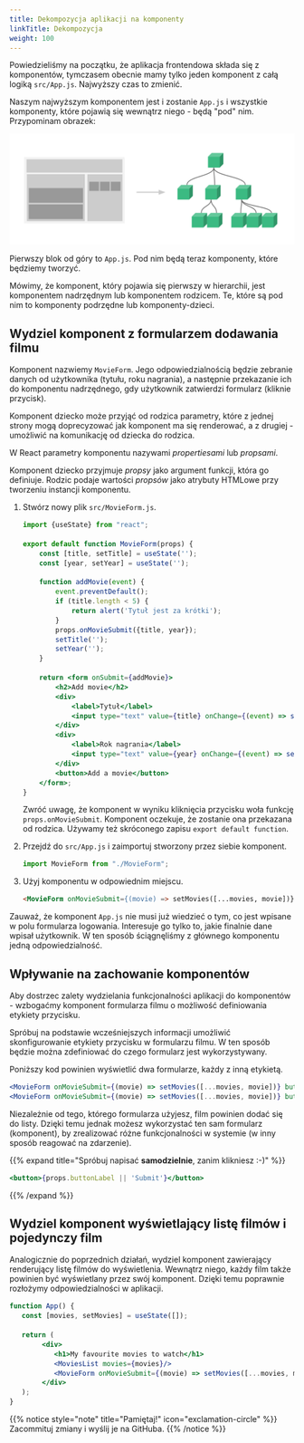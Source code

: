 ```yaml
---
title: Dekompozycja aplikacji na komponenty
linkTitle: Dekompozycja
weight: 100
---
```


Powiedzieliśmy na początku, że aplikacja frontendowa składa się z komponentów, tymczasem
obecnie mamy tylko jeden komponent z całą logiką `src/App.js`. Najwyższy czas to zmienić.

Naszym najwyższym komponentem jest i zostanie `App.js` i wszystkie komponenty, które
pojawią się wewnątrz niego - będą "pod" nim. Przypominam obrazek:

![](intro-components.png)

Pierwszy blok od góry to `App.js`. Pod nim będą teraz komponenty, które będziemy tworzyć.

Mówimy, że komponent, który pojawia się pierwszy w hierarchii, jest komponentem nadrzędnym
lub komponentem rodzicem. Te, które są pod nim to komponenty podrzędne lub
komponenty-dzieci.

## Wydziel komponent z formularzem dodawania filmu

Komponent nazwiemy `MovieForm`. Jego odpowiedzialnością będzie zebranie danych
od użytkownika (tytułu, roku nagrania), a następnie przekazanie ich do komponentu nadrzędnego,
gdy użytkownik zatwierdzi formularz (kliknie przycisk).

Komponent dziecko może przyjąć od rodzica parametry, które z jednej strony mogą
doprecyzować jak komponent ma się renderować, a z drugiej - umożliwić na komunikację od dziecka do rodzica.

W React parametry komponentu nazywami _propertiesami_ lub _propsami_.

Komponent dziecko przyjmuje _propsy_ jako argument funkcji, która go definiuje.
Rodzic podaje wartości _propsów_ jako atrybuty HTMLowe przy tworzeniu instancji komponentu.

1. Stwórz nowy plik `src/MovieForm.js`.
   ```jsx
   import {useState} from "react";
   
   export default function MovieForm(props) {
       const [title, setTitle] = useState('');
       const [year, setYear] = useState('');
   
       function addMovie(event) {
           event.preventDefault();
           if (title.length < 5) {
               return alert('Tytuł jest za krótki');
           }
           props.onMovieSubmit({title, year});
           setTitle('');
           setYear('');
       }
   
       return <form onSubmit={addMovie}>
           <h2>Add movie</h2>
           <div>
               <label>Tytuł</label>
               <input type="text" value={title} onChange={(event) => setTitle(event.target.value)}/>
           </div>
           <div>
               <label>Rok nagrania</label>
               <input type="text" value={year} onChange={(event) => setYear(event.target.value)}/>
           </div>
           <button>Add a movie</button>
       </form>;
   }
   ```
   Zwróć uwagę, że komponent w wyniku kliknięcia przycisku woła funkcję `props.onMovieSubmit`.
   Komponent oczekuje, że zostanie ona przekazana od rodzica. Używamy też skróconego zapisu
   `export default function`.

1. Przejdź do `src/App.js` i zaimportuj stworzony przez siebie komponent.
   ```js
   import MovieForm from "./MovieForm";
   ```
1. Użyj komponentu w odpowiednim miejscu.
   ```html
   <MovieForm onMovieSubmit={(movie) => setMovies([...movies, movie])}/>
   ```

Zauważ, że komponent `App.js` nie musi już wiedzieć o tym, co jest wpisane w polu
formularza logowania. Interesuje go tylko to, jakie finalnie dane wpisał użytkownik. W ten sposób
ściągnęliśmy z głównego komponentu jedną odpowiedzialność.

## Wpływanie na zachowanie komponentów

Aby dostrzec zalety wydzielania funkcjonalności aplikacji do komponentów - wzbogaćmy
komponent formularza filmu o możliwość definiowania etykiety przycisku.

Spróbuj na podstawie wcześniejszych informacji umożliwić skonfigurowanie
etykiety przycisku w formularzu filmu. W ten sposób będzie można zdefiniować do czego
formularz jest wykorzystywany.

Poniższy kod powinien wyświetlić dwa formularze, każdy z inną etykietą.

```jsx
<MovieForm onMovieSubmit={(movie) => setMovies([...movies, movie])} buttonLabel="Add a movie"/>
<MovieForm onMovieSubmit={(movie) => setMovies([...movies, movie])} buttonLabel="Search for a movie"/>
```

Niezależnie od tego, którego formularza użyjesz, film powinien dodać się do listy.
Dzięki temu jednak możesz wykorzystać ten sam formularz (komponent), by zrealizować
różne funkcjonalności w systemie (w inny sposób reagować na zdarzenie).

{{% expand title="Spróbuj napisać **samodzielnie**, zanim klikniesz :-)" %}}

```jsx
<button>{props.buttonLabel || 'Submit'}</button>
```

{{% /expand %}}

## Wydziel komponent wyświetlający listę filmów i pojedynczy film

Analogicznie do poprzednich działań, wydziel komponent zawierający renderujący
listę filmów do wyświetlenia. Wewnątrz niego, każdy film także powinien być wyświetlany
przez swój komponent. Dzięki temu poprawnie rozłożymy odpowiedzialności w aplikacji.

```jsx
function App() {
   const [movies, setMovies] = useState([]);

   return (
        <div>
           <h1>My favourite movies to watch</h1>
           <MoviesList movies={movies}/>
           <MovieForm onMovieSubmit={(movie) => setMovies([...movies, movie])} buttonLabel="Add a movie"/>
        </div>
   );
}
```

{{% notice style="note" title="Pamiętaj!" icon="exclamation-circle" %}}
Zacommituj zmiany i wyślij je na GitHuba.
{{% /notice %}}
